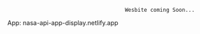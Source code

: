                                          Wesbite coming Soon...
                            
App: nasa-api-app-display.netlify.app
